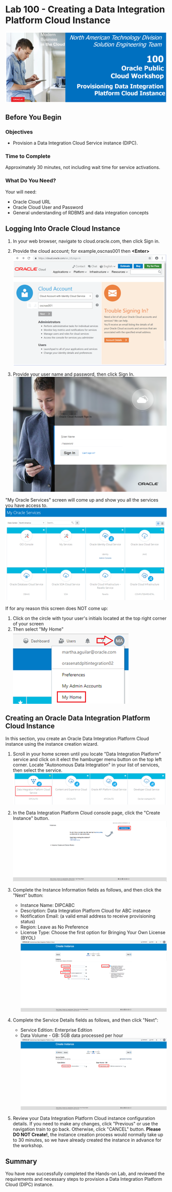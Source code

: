 # Lab 100 -  Creating a Data Integration Platform Cloud Instance
![](images/100/image100_0.png)


## Before You Begin

### Objectives
- Provision a Data Integration Cloud Service instance (DIPC). 

### Time to Complete
Approximately 30 minutes, not including wait time for service activations.

### What Do You Need?
Your will need:
- Oracle Cloud URL
- Oracle Cloud User and Password
- General understanding of RDBMS and data integration concepts


## Logging Into Oracle Cloud Instance

1. In your web browser, navigate to cloud.oracle.com, then click Sign in.
2. Provide the cloud account; for example,oscnas001 then **\<Enter\>**
![](images/Common/Login/imageCommL_01.png)

3. Provide your user name and password, then click Sign In. 
![](images/Common/Login/imageCommL_02.png)


"My Oracle Services" screen will come up and show you all the services you have access to.
![](images/100/image100_01.png)

If for any reason this screen does NOT come up:
1. Click on the circle with tyour user's initials located at the top right corner of your screen
2. Then select "My Home"
![](images/100/image100_02.png)


## Creating an Oracle Data Integration Platform Cloud Instance

In this section, you create an Oracle Data Integration Platform Cloud instance using the instance creation wizard.

1. Scroll in your home screen until you locate "Data Integration Platform" service and click on it elect the hamburger menu button on the top left corner. Locate "Autonomous Data Integration" in your list of services, then select the service. ![](images/100/image100_03.png)

2. In the Data Integration Platform Cloud console page, click the "Create Instance" button. ![](images/100/image100_12p.png)

3. Complete the Instance Information fields as follows, and then click the "Next" button:
    - Instance Name: DIPCABC
    - Description: Data Integration Platform Cloud for ABC instance
    - Notification Email: (a valid email address to receive provisioning status)
    - Region: Leave as No Preference
    - License Type: Choose the first option for Bringing Your Own License (BYOL)![](images/100/image100_13p.png)
    
4. Complete the Service Details fields as follows, and then click "Next":
    - Service Edition: Enterprise Edition
    - Data Volume - GB: 5GB data processed per hour ![](images/100/image100_14p.png)
    
5. Review your Data Integration Platform Cloud instance configuration details. If you need to make any changes, click "Previous" or use the navigation train to go back. Otherwise, click "CANCEL" button. **Please DO NOT Create!**, the instance creation process would normally take up to 30 minutes, so we have already created the instance in advance for the workshop.


## Summary
You have now successfully completed the Hands-on Lab, and reviewed the requirements and necessary steps to provision a Data Integration Platform Cloud (DIPC) instance.